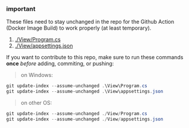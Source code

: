 ### important

These files need to stay unchanged in the repo for the Github Action (Docker Image Build) to work properly (at least temporary).

1. [./View/Program.cs](View/Program.cs)
2. [./View/appsettings.json](View/appsettings.json)

If you want to contribute to this repo, make sure to run these commands **once** _before_ adding, commiting, or pushing:

> on Windows:
```powershell
git update-index --assume-unchanged .\View\Program.cs
git update-index --assume-unchanged .\View\appsettings.json
```
> on other OS:
```powershell
git update-index --assume-unchanged ./View/Program.cs
git update-index --assume-unchanged ./View/appsettings.json
```

